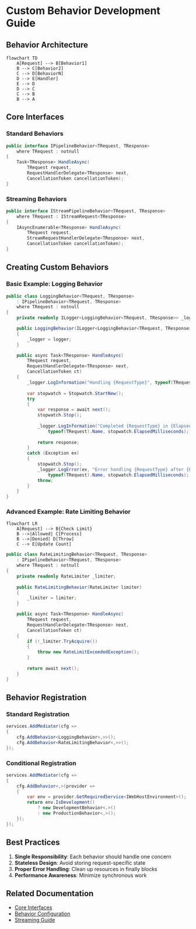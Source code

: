 # Custom Behavior Development Guide

## Behavior Architecture

```mermaid
flowchart TD
    A[Request] --> B[Behavior1]
    B --> C[Behavior2]
    C --> D[BehaviorN]
    D --> E[Handler]
    E --> D
    D --> C
    C --> B
    B --> A
```

## Core Interfaces

### Standard Behaviors
```csharp
public interface IPipelineBehavior<TRequest, TResponse>
    where TRequest : notnull
{
    Task<TResponse> HandleAsync(
        TRequest request,
        RequestHandlerDelegate<TResponse> next,
        CancellationToken cancellationToken);
}
```

### Streaming Behaviors
```csharp
public interface IStreamPipelineBehavior<TRequest, TResponse>
    where TRequest : IStreamRequest<TResponse>
{
    IAsyncEnumerable<TResponse> HandleAsync(
        TRequest request,
        StreamRequestHandlerDelegate<TResponse> next,
        CancellationToken cancellationToken);
}
```

## Creating Custom Behaviors

### Basic Example: Logging Behavior
```csharp
public class LoggingBehavior<TRequest, TResponse> 
    : IPipelineBehavior<TRequest, TResponse>
    where TRequest : notnull
{
    private readonly ILogger<LoggingBehavior<TRequest, TResponse>> _logger;

    public LoggingBehavior(ILogger<LoggingBehavior<TRequest, TResponse>> logger)
    {
        _logger = logger;
    }

    public async Task<TResponse> HandleAsync(
        TRequest request,
        RequestHandlerDelegate<TResponse> next,
        CancellationToken ct)
    {
        _logger.LogInformation("Handling {RequestType}", typeof(TRequest).Name);
        
        var stopwatch = Stopwatch.StartNew();
        try
        {
            var response = await next();
            stopwatch.Stop();
            
            _logger.LogInformation("Completed {RequestType} in {ElapsedMs}ms", 
                typeof(TRequest).Name, stopwatch.ElapsedMilliseconds);
            
            return response;
        }
        catch (Exception ex)
        {
            stopwatch.Stop();
            _logger.LogError(ex, "Error handling {RequestType} after {ElapsedMs}ms",
                typeof(TRequest).Name, stopwatch.ElapsedMilliseconds);
            throw;
        }
    }
}
```

### Advanced Example: Rate Limiting Behavior
```mermaid
flowchart LR
    A[Request] --> B{Check Limit}
    B -->|Allowed| C[Process]
    B -->|Denied| D[Throw]
    C --> E[Update Count]
```

```csharp
public class RateLimitingBehavior<TRequest, TResponse> 
    : IPipelineBehavior<TRequest, TResponse>
    where TRequest : notnull
{
    private readonly RateLimiter _limiter;
    
    public RateLimitingBehavior(RateLimiter limiter)
    {
        _limiter = limiter;
    }

    public async Task<TResponse> HandleAsync(
        TRequest request,
        RequestHandlerDelegate<TResponse> next,
        CancellationToken ct)
    {
        if (!_limiter.TryAcquire())
        {
            throw new RateLimitExceededException();
        }
        
        return await next();
    }
}
```

## Behavior Registration

### Standard Registration
```csharp
services.AddMediator(cfg =>
{
    cfg.AddBehavior<LoggingBehavior<,>>();
    cfg.AddBehavior<RateLimitingBehavior<,>>();
});
```

### Conditional Registration
```csharp
services.AddMediator(cfg =>
{
    cfg.AddBehavior<,>(provider => 
    {
        var env = provider.GetRequiredService<IWebHostEnvironment>();
        return env.IsDevelopment() 
            ? new DevelopmentBehavior<,>() 
            : new ProductionBehavior<,>();
    });
});
```

## Best Practices
1. **Single Responsibility**: Each behavior should handle one concern
2. **Stateless Design**: Avoid storing request-specific state
3. **Proper Error Handling**: Clean up resources in finally blocks
4. **Performance Awareness**: Minimize synchronous work

## Related Documentation
- [Core Interfaces](../api-reference/core-interfaces.md)
- [Behavior Configuration](behaviors.md)
- [Streaming Guide](../api-reference/streaming.md)